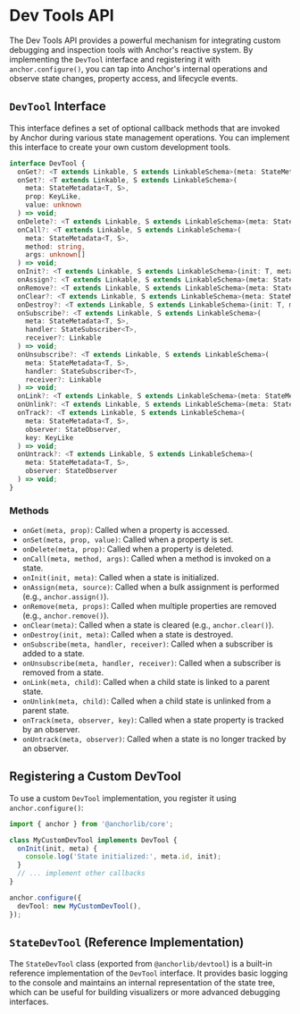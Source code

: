 # Dev Tools API

The Dev Tools API provides a powerful mechanism for integrating custom debugging and inspection tools with Anchor's reactive system. By implementing the `DevTool` interface and registering it with `anchor.configure()`, you can tap into Anchor's internal operations and observe state changes, property access, and lifecycle events.

## `DevTool` Interface

This interface defines a set of optional callback methods that are invoked by Anchor during various state management operations. You can implement this interface to create your own custom development tools.

```typescript
interface DevTool {
  onGet?: <T extends Linkable, S extends LinkableSchema>(meta: StateMetadata<T, S>, prop: KeyLike) => void;
  onSet?: <T extends Linkable, S extends LinkableSchema>(
    meta: StateMetadata<T, S>,
    prop: KeyLike,
    value: unknown
  ) => void;
  onDelete?: <T extends Linkable, S extends LinkableSchema>(meta: StateMetadata<T, S>, prop: KeyLike) => void;
  onCall?: <T extends Linkable, S extends LinkableSchema>(
    meta: StateMetadata<T, S>,
    method: string,
    args: unknown[]
  ) => void;
  onInit?: <T extends Linkable, S extends LinkableSchema>(init: T, meta: StateMetadata<T, S>) => void;
  onAssign?: <T extends Linkable, S extends LinkableSchema>(meta: StateMetadata<T, S>, source: ObjLike) => void;
  onRemove?: <T extends Linkable, S extends LinkableSchema>(meta: StateMetadata<T, S>, props: KeyLike[]) => void;
  onClear?: <T extends Linkable, S extends LinkableSchema>(meta: StateMetadata<T, S>) => void;
  onDestroy?: <T extends Linkable, S extends LinkableSchema>(init: T, meta: StateMetadata<T, S>) => void;
  onSubscribe?: <T extends Linkable, S extends LinkableSchema>(
    meta: StateMetadata<T, S>,
    handler: StateSubscriber<T>,
    receiver?: Linkable
  ) => void;
  onUnsubscribe?: <T extends Linkable, S extends LinkableSchema>(
    meta: StateMetadata<T, S>,
    handler: StateSubscriber<T>,
    receiver?: Linkable
  ) => void;
  onLink?: <T extends Linkable, S extends LinkableSchema>(meta: StateMetadata<T, S>, child: StateMetadata) => void;
  onUnlink?: <T extends Linkable, S extends LinkableSchema>(meta: StateMetadata<T, S>, child: StateMetadata) => void;
  onTrack?: <T extends Linkable, S extends LinkableSchema>(
    meta: StateMetadata<T, S>,
    observer: StateObserver,
    key: KeyLike
  ) => void;
  onUntrack?: <T extends Linkable, S extends LinkableSchema>(
    meta: StateMetadata<T, S>,
    observer: StateObserver
  ) => void;
}
```

### Methods

- `onGet(meta, prop)`: Called when a property is accessed.
- `onSet(meta, prop, value)`: Called when a property is set.
- `onDelete(meta, prop)`: Called when a property is deleted.
- `onCall(meta, method, args)`: Called when a method is invoked on a state.
- `onInit(init, meta)`: Called when a state is initialized.
- `onAssign(meta, source)`: Called when a bulk assignment is performed (e.g., `anchor.assign()`).
- `onRemove(meta, props)`: Called when multiple properties are removed (e.g., `anchor.remove()`).
- `onClear(meta)`: Called when a state is cleared (e.g., `anchor.clear()`).
- `onDestroy(init, meta)`: Called when a state is destroyed.
- `onSubscribe(meta, handler, receiver)`: Called when a subscriber is added to a state.
- `onUnsubscribe(meta, handler, receiver)`: Called when a subscriber is removed from a state.
- `onLink(meta, child)`: Called when a child state is linked to a parent state.
- `onUnlink(meta, child)`: Called when a child state is unlinked from a parent state.
- `onTrack(meta, observer, key)`: Called when a state property is tracked by an observer.
- `onUntrack(meta, observer)`: Called when a state is no longer tracked by an observer.

## Registering a Custom DevTool

To use a custom `DevTool` implementation, you register it using `anchor.configure()`:

```typescript
import { anchor } from '@anchorlib/core';

class MyCustomDevTool implements DevTool {
  onInit(init, meta) {
    console.log('State initialized:', meta.id, init);
  }
  // ... implement other callbacks
}

anchor.configure({
  devTool: new MyCustomDevTool(),
});
```

## `StateDevTool` (Reference Implementation)

The `StateDevTool` class (exported from `@anchorlib/devtool`) is a built-in reference implementation of the `DevTool` interface. It provides basic logging to the console and maintains an internal representation of the state tree, which can be useful for building visualizers or more advanced debugging interfaces.
